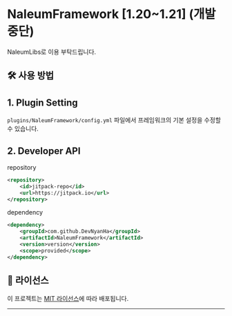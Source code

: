 # NaleumFramework [1.20~1.21] (개발중단)

NaleumLibs로 이용 부탁드립니다.

## 🛠️ 사용 방법

## 1. Plugin Setting

`plugins/NaleumFramework/config.yml` 파일에서 프레임워크의 기본 설정을 수정할 수 있습니다.

## 2. Developer API
repository
```xml
<repository>
    <id>jitpack-repo</id>
    <url>https://jitpack.io</url>
</repository>
```
dependency
```xml
<dependency>
    <groupId>com.github.DevNyanHa</groupId>
    <artifactId>NaleumFramework</artifactId>
    <version>version</version>
    <scope>provided</scope>
</dependency>
```

## 📜 라이선스

이 프로젝트는 [MIT 라이선스](LICENSE)에 따라 배포됩니다.

---
